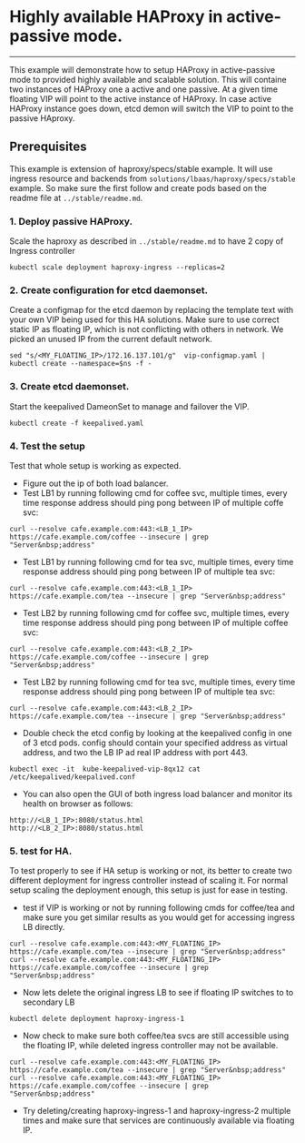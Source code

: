 # Highly available HAProxy in active-passive mode.

***

This example will demonstrate how to setup HAProxy in active-passive mode to provided highly available and scalable solution. This will containe two instances of HAProxy one a active and one passive. At a given time floating VIP will point to the active instance of HAProxy. In case active HAProxy instance goes down, etcd demon will switch the VIP to point to the passive HAproxy.  

## Prerequisites
This example is extension of haproxy/specs/stable example. It will use ingress resource and backends from `solutions/lbaas/haproxy/specs/stable` example. So make sure the first follow and create pods based on the readme file at `../stable/readme.md`.


### 1. Deploy passive HAProxy.

  Scale the haproxy  as described in `../stable/readme.md` to have 2 copy of Ingress controller
  ```
  kubectl scale deployment haproxy-ingress --replicas=2
  ```

### 2. Create configuration for etcd daemonset.
  Create a configmap for the etcd daemon by replacing the template text with your own VIP being used for this HA solutions. Make sure to use correct static IP as floating IP, which is not conflicting with others in network. We picked an unused IP from the current default network.
  ```
  sed "s/<MY_FLOATING_IP>/172.16.137.101/g"  vip-configmap.yaml | kubectl create --namespace=$ns -f -
  ```

### 3. Create etcd daemonset.
  Start the keepalived DameonSet to manage and failover the VIP. 
   ```
   kubectl create -f keepalived.yaml
   ```
   
### 4. Test the setup
Test that whole setup is working as expected.
* Figure out the ip of both load balancer.
* Test LB1 by running following cmd for coffee svc, multiple times, every time response address  should ping pong between IP of multiple coffe svc:
```
curl --resolve cafe.example.com:443:<LB_1_IP> https://cafe.example.com/coffee --insecure | grep "Server&nbsp;address"
```

* Test LB1 by running following cmd for tea svc, multiple times, every time response address should ping pong between IP of multiple tea svc:
```
curl --resolve cafe.example.com:443:<LB_1_IP> https://cafe.example.com/tea --insecure | grep "Server&nbsp;address"
```

* Test LB2 by running following cmd for coffee svc, multiple times, every time response address  should ping pong between IP of multiple coffee svc:
```
curl --resolve cafe.example.com:443:<LB_2_IP> https://cafe.example.com/coffee --insecure | grep "Server&nbsp;address"
```

* Test LB2 by running following cmd for tea svc, multiple times, every time response address  should ping pong between IP of multiple tea svc:
```
curl --resolve cafe.example.com:443:<LB_2_IP> https://cafe.example.com/tea --insecure | grep "Server&nbsp;address"
```

* Double check the etcd config by looking at the keepalived config in one of 3 etcd pods. config should contain your specified address as virtual address, and two the LB IP ad real IP address with port 443.
```
kubectl exec -it  kube-keepalived-vip-8qx12 cat /etc/keepalived/keepalived.conf
```

* You can also open the GUI of both ingress load balancer and monitor its health on browser as follows:
```
http://<LB_1_IP>:8080/status.html
http://<LB_2_IP>:8080/status.html
```


### 5. test for HA.

To test properly to see if HA setup is working or not, its better to create two different deployment for ingress controller instead of scaling it. For normal setup scaling the deployment enough, this setup is just for ease in testing. 
* test if VIP is working or not by running following cmds for coffee/tea and make sure you get similar results as you would get for accessing ingress LB directly.
```
curl --resolve cafe.example.com:443:<MY_FLOATING_IP> https://cafe.example.com/tea --insecure | grep "Server&nbsp;address"
curl --resolve cafe.example.com:443:<MY_FLOATING_IP> https://cafe.example.com/coffee --insecure | grep "Server&nbsp;address"
```

*  Now lets delete the original ingress LB to see if floating IP switches to to secondary LB
```
kubectl delete deployment haproxy-ingress-1
```

* Now check to make sure both coffee/tea svcs are still accessible using the floating IP, while deleted ingress controller may not be available.
```
curl --resolve cafe.example.com:443:<MY_FLOATING_IP> https://cafe.example.com/tea --insecure | grep "Server&nbsp;address"
curl --resolve cafe.example.com:443:<MY_FLOATING_IP> https://cafe.example.com/coffee --insecure | grep "Server&nbsp;address"
```

* Try deleting/creating haproxy-ingress-1 and haproxy-ingress-2 multiple times and make sure that services are continuously available via floating IP.

